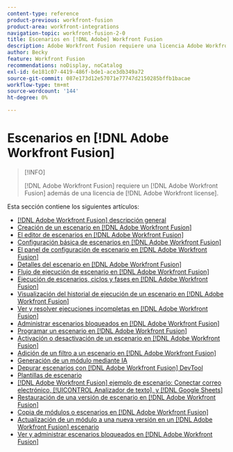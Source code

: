 ```yaml
---
content-type: reference
product-previous: workfront-fusion
product-area: workfront-integrations
navigation-topic: workfront-fusion-2-0
title: Escenarios en [!DNL Adobe] Workfront Fusion
description: Adobe Workfront Fusion requiere una licencia Adobe Workfront Fusion además de una licencia Adobe Workfront.
author: Becky
feature: Workfront Fusion
recommendations: noDisplay, noCatalog
exl-id: 6e181c07-4419-486f-bde1-ace3db349a72
source-git-commit: 087e173d12e57071e77747d2150285bffb1bacae
workflow-type: tm+mt
source-wordcount: '144'
ht-degree: 0%

---
```


# Escenarios en [!DNL Adobe Workfront Fusion]

>[!INFO]
>
>[!DNL Adobe Workfront Fusion] requiere un [!DNL Adobe Workfront Fusion] además de una licencia de [!DNL Adobe Workfront license].

Esta sección contiene los siguientes artículos:

* [[!DNL Adobe Workfront Fusion] descripción general](../../workfront-fusion/scenarios/scenario-overview.md)
* [Creación de un escenario en [!DNL Adobe Workfront Fusion]](../../workfront-fusion/scenarios/create-a-scenario.md)
* [El editor de escenarios en [!DNL Adobe Workfront Fusion]](../../workfront-fusion/scenarios/scenario-editor.md)
* [Configuración básica de escenarios en [!DNL Adobe Workfront Fusion]](../../workfront-fusion/scenarios/basic-scenario-settings.md)
* [El panel de configuración de escenario en [!DNL Adobe Workfront Fusion]](../../workfront-fusion/scenarios/scenario-settings-panel.md)
* [Detalles del escenario en [!DNL Adobe Workfront Fusion]](../../workfront-fusion/scenarios/scenario-detail.md)
* [Flujo de ejecución de escenario en [!DNL Adobe Workfront Fusion]](../../workfront-fusion/scenarios/scenario-execution-flow.md)
* [Ejecución de escenarios, ciclos y fases en [!DNL Adobe Workfront Fusion]](../../workfront-fusion/scenarios/scenario-execution-cycles-phases.md)
* [Visualización del historial de ejecución de un escenario en [!DNL Adobe Workfront Fusion]](../../workfront-fusion/scenarios/view-scenario-execution-history.md)
* [Ver y resolver ejecuciones incompletas en [!DNL Adobe Workfront Fusion]](../../workfront-fusion/scenarios/view-and-resolve-incomplete-executions.md)
* [Administrar escenarios bloqueados en [!DNL Adobe Workfront Fusion]](../../workfront-fusion/scenarios/view-and-manage-locked-scenarios.md)
* [Programar un escenario en [!DNL Adobe Workfront Fusion]](../../workfront-fusion/scenarios/schedule-a-scenario.md)
* [Activación o desactivación de un escenario en [!DNL Adobe Workfront Fusion]](../../workfront-fusion/scenarios/activate-or-inactivate-scenario.md)
* [Adición de un filtro a un escenario en [!DNL Adobe Workfront Fusion]](../../workfront-fusion/scenarios/add-a-filter-to-a-scenario.md)
* [Generación de un módulo mediante IA](/help/quicksilver/workfront-fusion/scenarios/add-a-module-with-ai.md)
* [Depurar escenarios con [!DNL Adobe Workfront Fusion] DevTool](../../workfront-fusion/scenarios/debug-scenarios-with-dev-tool.md)
* [Plantillas de escenario](/help/quicksilver/workfront-fusion/scenarios/templates/fusion-templates.md)
* [[!DNL Adobe Workfront Fusion] ejemplo de escenario: Conectar correo electrónico, [!UICONTROL Analizador de texto], y [!DNL Google Sheets]](../../workfront-fusion/scenarios/example-connect-email-text-parser-gsheets.md)
* [Restauración de una versión de escenario en [!DNL Adobe Workfront Fusion]](../../workfront-fusion/scenarios/restore-a-scenario-version.md)
* [Copia de módulos o escenarios en [!DNL Adobe Workfront Fusion]](../../workfront-fusion/scenarios/copy-modules-or-scenarios.md)
* [Actualización de un módulo a una nueva versión en un [!DNL Adobe Workfront Fusion] escenario](../../workfront-fusion/scenarios/update-module-to-new-version.md)
* [Ver y administrar escenarios bloqueados en [!DNL Adobe Workfront Fusion]](../../workfront-fusion/scenarios/view-and-manage-locked-scenarios.md)
